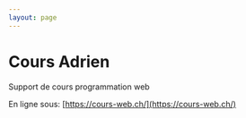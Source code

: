 ```yaml
---
layout: page
---
```


# Cours Adrien

Support de cours programmation web

En ligne sous: [https://cours-web.ch/](https://cours-web.ch/)